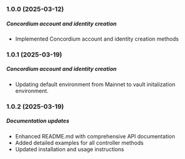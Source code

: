 ### 1.0.0 (2025-03-12)

##### Concordium account and identity creation

- Implemented Concordium account and identity creation methods

### 1.0.1 (2025-03-19)

##### Concordium account and identity creation

- Updating default environment from Mainnet to vault initalization environment.

### 1.0.2 (2025-03-19)

##### Documentation updates

- Enhanced README.md with comprehensive API documentation
- Added detailed examples for all controller methods
- Updated installation and usage instructions
